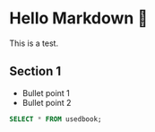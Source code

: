 # Hello Markdown 👋

This is a test.

## Section 1

- Bullet point 1
- Bullet point 2

```sql
SELECT * FROM usedbook;
